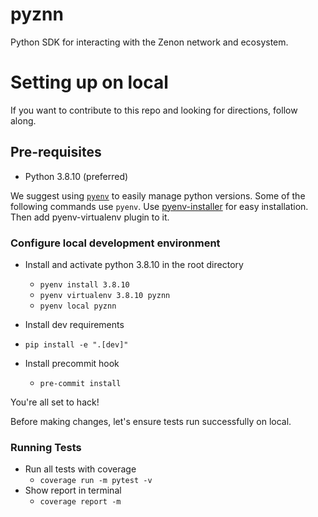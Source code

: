 # pyznn

Python SDK for interacting with the Zenon network and ecosystem.

# Setting up on local

If you want to contribute to this repo and looking for directions, follow along.

## Pre-requisites

- Python 3.8.10 (preferred)

We suggest using [`pyenv`](https://github.com/pyenv/pyenv-virtualenv) to easily manage python versions. Some of the following commands use `pyenv`.
Use [pyenv-installer](https://github.com/pyenv/pyenv-installer) for easy installation. Then add pyenv-virtualenv plugin to it.

### Configure local development environment

- Install and activate python 3.8.10 in the root directory

  - `pyenv install 3.8.10`
  - `pyenv virtualenv 3.8.10 pyznn`
  - `pyenv local pyznn`

- Install dev requirements

- `pip install -e ".[dev]"`

- Install precommit hook

  - `pre-commit install`

You're all set to hack!

Before making changes, let's ensure tests run successfully on local.

### Running Tests

- Run all tests with coverage
  - `coverage run -m pytest -v`
- Show report in terminal
  - `coverage report -m`
